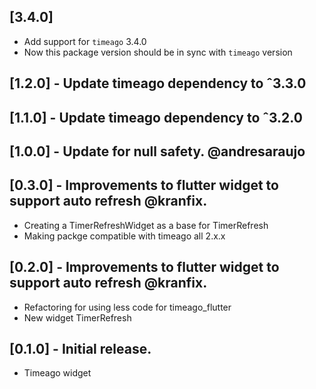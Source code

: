 ## [3.4.0]
- Add support for `timeago` 3.4.0
- Now this package version should be in sync with `timeago` version

## [1.2.0] - Update timeago dependency to ˆ3.3.0

## [1.1.0] - Update timeago dependency to ˆ3.2.0

## [1.0.0] - Update for null safety. @andresaraujo

## [0.3.0] - Improvements to flutter widget to support auto refresh @kranfix.

- Creating a TimerRefreshWidget as a base for TimerRefresh
- Making packge compatible with timeago all 2.x.x

## [0.2.0] - Improvements to flutter widget to support auto refresh @kranfix.

- Refactoring for using less code for timeago_flutter
- New widget TimerRefresh

## [0.1.0] - Initial release.

- Timeago widget
